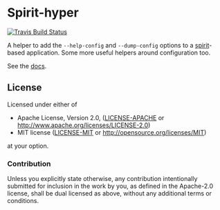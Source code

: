 # Spirit-hyper

[![Travis Build Status](https://api.travis-ci.org/vorner/spirit.png?branch=master)](https://travis-ci.org/vorner/spirit)

A helper to add the `--help-config` and `--dump-config` options to a
[spirit](https://crates.io/crates/spirit)-based application. Some more useful
helpers around configuration too.

See the [docs](https://docs.rs/spirit-cfg-helpers).

## License

Licensed under either of

 * Apache License, Version 2.0, ([LICENSE-APACHE](LICENSE-APACHE) or http://www.apache.org/licenses/LICENSE-2.0)
 * MIT license ([LICENSE-MIT](LICENSE-MIT) or http://opensource.org/licenses/MIT)

at your option.

### Contribution

Unless you explicitly state otherwise, any contribution intentionally
submitted for inclusion in the work by you, as defined in the Apache-2.0
license, shall be dual licensed as above, without any additional terms
or conditions.
